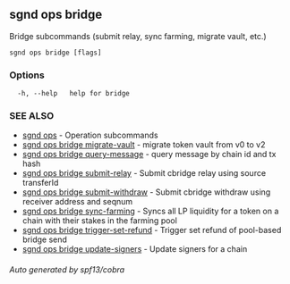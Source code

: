 ## sgnd ops bridge

Bridge subcommands (submit relay, sync farming, migrate vault, etc.)

```
sgnd ops bridge [flags]
```

### Options

```
  -h, --help   help for bridge
```

### SEE ALSO

* [sgnd ops](sgnd_ops.md)	 - Operation subcommands
* [sgnd ops bridge migrate-vault](sgnd_ops_bridge_migrate-vault.md)	 - migrate token vault from v0 to v2
* [sgnd ops bridge query-message](sgnd_ops_bridge_query-message.md)	 - query message by chain id and tx hash
* [sgnd ops bridge submit-relay](sgnd_ops_bridge_submit-relay.md)	 - Submit cbridge relay using source transferId
* [sgnd ops bridge submit-withdraw](sgnd_ops_bridge_submit-withdraw.md)	 - Submit cbridge withdraw using receiver address and seqnum
* [sgnd ops bridge sync-farming](sgnd_ops_bridge_sync-farming.md)	 - Syncs all LP liquidity for a token on a chain with their stakes in the farming pool
* [sgnd ops bridge trigger-set-refund](sgnd_ops_bridge_trigger-set-refund.md)	 - Trigger set refund of pool-based bridge send
* [sgnd ops bridge update-signers](sgnd_ops_bridge_update-signers.md)	 - Update signers for a chain

###### Auto generated by spf13/cobra
